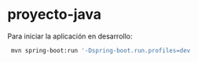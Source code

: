 # proyecto-java

Para iniciar la aplicación en desarrollo:
```bash
 mvn spring-boot:run '-Dspring-boot.run.profiles=dev